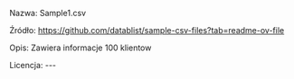 Nazwa: Sample1.csv

Źródło: https://github.com/datablist/sample-csv-files?tab=readme-ov-file

Opis: Zawiera informacje 100 klientow

Licencja: ---
